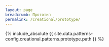 ```yaml
---
layout: page
breadcrumb: Прототип
permalink: /creational/prototype/
---
```


{% include_absolute {{ site.data.patterns-config.creational.patterns.prototype.path }} %}
